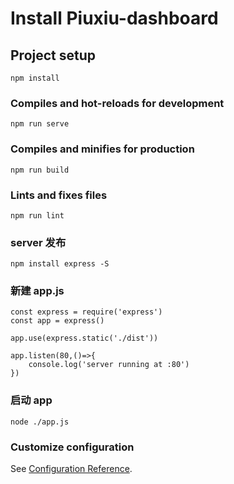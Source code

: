 # Install Piuxiu-dashboard

## Project setup
```
npm install
```

### Compiles and hot-reloads for development
```
npm run serve
```

### Compiles and minifies for production
```
npm run build
```

### Lints and fixes files
```
npm run lint
```

### server 发布
```
npm install express -S
```

### 新建 app.js
```
const express = require('express')
const app = express()

app.use(express.static('./dist'))

app.listen(80,()=>{
    console.log('server running at :80')
})
```

### 启动 app
```
node ./app.js
```

### Customize configuration
See [Configuration Reference](https://cli.vuejs.org/config/).
